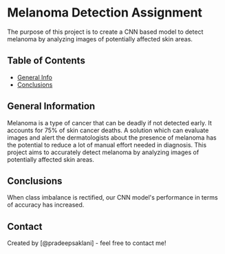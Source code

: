 # Melanoma Detection Assignment
The purpose of this project is to create a CNN based model to detect melanoma by analyzing images of potentially affected skin areas.

## Table of Contents
* [General Info](#general-information)
* [Conclusions](#conclusions)

## General Information
Melanoma is a type of cancer that can be deadly if not detected early. It accounts for 75% of skin cancer deaths. 
A solution which can evaluate images and alert the dermatologists about the presence of melanoma has the potential to reduce a lot of manual effort needed in diagnosis.
This project aims to accurately detect melanoma by analyzing images of potentially affected skin areas.

## Conclusions
When class imbalance is rectified, our CNN model's performance in terms of accuracy has increased.

<!-- You don't have to answer all the questions - just the ones relevant to your project. -->


## Contact
Created by [@pradeepsaklani] - feel free to contact me!
